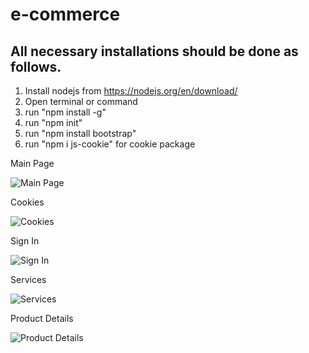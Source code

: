 # e-commerce

## All necessary installations should be done as follows.

1. Install nodejs from https://nodejs.org/en/download/
2. Open terminal or command
3. run "npm install -g"
4. run "npm init"
5. run "npm install bootstrap"
6. run "npm i js-cookie" for cookie package

Main Page

![Main Page](https://github.com/dincerulker/osf-academy-main/blob/master/ReadmeImg/index.PNG)

Cookies 

![Cookies](https://github.com/dincerulker/osf-academy-main/blob/master/ReadmeImg/cookies.PNG)

Sign In 

![Sign In](https://github.com/dincerulker/osf-academy-main/blob/master/ReadmeImg/signin.PNG)

Services 

![Services](https://github.com/dincerulker/osf-academy-main/blob/master/ReadmeImg/services.PNG)

Product Details 

![Product Details](https://github.com/dincerulker/osf-academy-main/blob/master/ReadmeImg/products.PNG)
